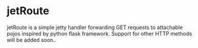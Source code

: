 jetRoute
========

jetRoute is a simple jetty handler forwarding GET requests to attachable pojos inspired by python flask framework.
Support for other HTTP methods will be added soon..

